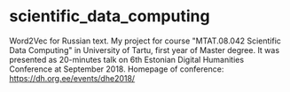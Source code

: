 # scientific_data_computing
Word2Vec for Russian text.
My project for course "MTAT.08.042 Scientific Data Computing" in University of Tartu, first year of Master degree.
It was presented as 20-minutes talk on 6th Estonian Digital Humanities Conference at September 2018. Homepage of conference: https://dh.org.ee/events/dhe2018/
